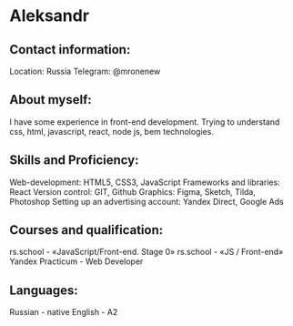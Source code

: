 # Aleksandr

## Contact information:
Location: Russia
Telegram: @mronenew

## About myself:
I have some experience in front-end development. Trying to understand css, html, javascript, react, node js, bem technologies.

## Skills and Proficiency:
Web-development: HTML5, CSS3, JavaScript
Frameworks and libraries: React
Version control: GIT, Github
Graphics: Figma, Sketch, Tilda, Photoshop
Setting up an advertising account: Yandex Direct, Google Ads

## Courses and qualification:
rs.school - «JavaScript/Front-end. Stage 0»
rs.school - «JS / Front-end»
Yandex Practicum - Web Developer

## Languages:
Russian - native
English - A2